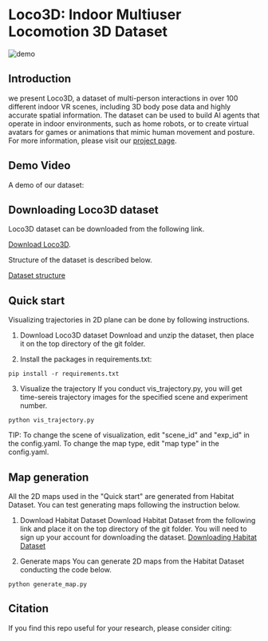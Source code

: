 # Loco3D: Indoor Multiuser Locomotion 3D Dataset
 ![demo](./assets/dataset_overview.jpg)

## Introduction
we present Loco3D, a dataset of multi-person interactions in over 100 different indoor VR scenes, including 3D body pose data and highly accurate spatial information. The dataset can be used to build AI agents that operate in indoor environments, such as home robots, or to create virtual avatars for games or animations that mimic human movement and posture. 
For more information, please visit our [project page](https://sites.google.com/loco3d/).

## Demo Video

A demo of our dataset:

## Downloading Loco3D dataset
Loco3D dataset can be downloaded from the following link.

[Download Loco3D](https://).

Structure of the dataset is described below.

[Dataset structure](./dataset_structure/README.md)

## Quick start
Visualizing trajectories in 2D plane can be done by following instructions.

1. Download Loco3D dataset
   Download and unzip the dataset, then place it on the top directory of the git folder.
   
2. Install the packages in requirements.txt:
```
pip install -r requirements.txt
```
3. Visualize the trajectory
   If you conduct vis_trajectory.py, you will get time-sereis trajectory images for the specified scene and experiment number.
```
python vis_trajectory.py
```
TIP: 
To change the scene of visualization, edit "scene_id" and "exp_id" in the config.yaml.
To change the map type, edit "map type" in the config.yaml. 

## Map generation
All the 2D maps used in the "Quick start" are generated from Habitat Dataset.
You can test generating maps following the instruction below.

1. Download Habitat Dataset
Download Habitat Dataset from the following link and place it on the top directory of the git folder.
You will need to sign up your account for downloading the dataset.
[Downloading Habitat Dataset](https://)

2. Generate maps
You can generate 2D maps from the Habitat Dataset conducting the code below.
```
python generate_map.py
```

## Citation
If you find this repo useful for your research, please consider citing:
